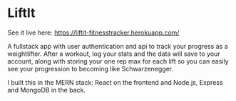 # LiftIt

See it live here: https://liftit-fitnesstracker.herokuapp.com/

A fullstack app with user authentication and api to track your progress as a weightlifter. After a workout, log your stats and the data will save to your account, along with storing your one rep max for each lift so you can easily see your progression to becoming like Schwarzenegger.


I built this in the MERN stack: React on the frontend and Node.js, Express and MongoDB in the back.


